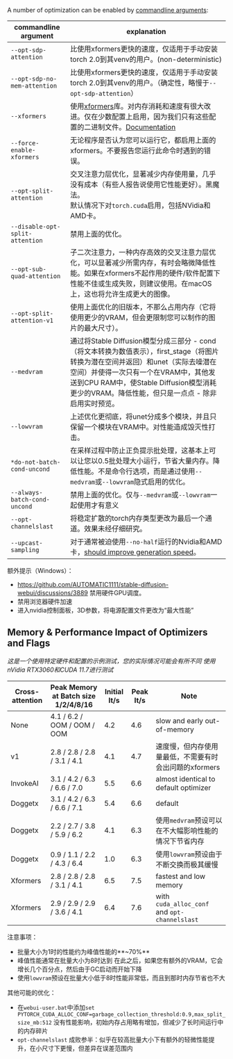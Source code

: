 A number of optimization can be enabled by [commandline arguments](Command-Line-Arguments-And-Settings):

| commandline argument           | explanation                                                                                                                                                                                                                                                                                                                                                                                                                          |
|--------------------------------|--------------------------------------------------------------------------------------------------------------------------------------------------------------------------------------------------------------------------------------------------------------------------------------------------------------------------------------------------------------------------------------------------------------------------------------|
| `--opt-sdp-attention` | 比使用xformers更快的速度，仅适用于手动安装torch 2.0到其venv的用户。(non-deterministic)
| `--opt-sdp-no-mem-attention` | 比使用xformers更快的速度，仅适用于手动安装torch 2.0到其venv的用户。（确定性，略慢于`--opt-sdp-attention`）
| `--xformers` | 使用[xformers](https://github.com/facebookresearch/xformers)库。对内存消耗和速度有很大改进。仅在少数配置上启用，因为我们只有这些配置的二进制文件。[Documentation](https://github.com/AUTOMATIC1111/stable-diffusion-webui/wiki/Xformers) |
| `--force-enable-xformers` | 无论程序是否认为您可以运行它，都启用上面的xformers。不要报告您运行此命令时遇到的错误。 |
| `--opt-split-attention` | 交叉注意力层优化，显著减少内存使用量，几乎没有成本（有些人报告说使用它性能更好）。黑魔法。<br/>默认情况下对`torch.cuda`启用，包括NVidia和AMD卡。 |
| `--disable-opt-split-attention` | 禁用上面的优化。 |
| `--opt-sub-quad-attention` | 子二次注意力，一种内存高效的交叉注意力层优化，可以显著减少所需内存，有时会略微降低性能。如果在xformers不起作用的硬件/软件配置下性能不佳或生成失败，则建议使用。在macOS上，这也将允许生成更大的图像。 |
| `--opt-split-attention-v1` | 使用上面优化的旧版本，不那么占用内存（它将使用更少的VRAM，但会更限制您可以制作的图片的最大尺寸）。 |
| `--medvram` | 通过将Stable Diffusion模型分成三部分 - cond（将文本转换为数值表示），first_stage（将图片转换为潜在空间并返回）和unet（实际去噪潜在空间）并使得一次只有一个在VRAM中，其他发送到CPU RAM中，使Stable Diffusion模型消耗更少的VRAM。降低性能，但只是一点点 - 除非启用实时预览。 |
| `--lowvram` | 上述优化更彻底，将unet分成多个模块，并且只保留一个模块在VRAM中。对性能造成毁灭性打击。 |
| `*do-not-batch-cond-uncond` | 在采样过程中防止正负提示批处理，这基本上可以让您以0.5批处理大小运行，节省大量内存。降低性能。不是命令行选项，而是通过使用`--medvram`或`--lowvram`隐式启用的优化。 |
| `--always-batch-cond-uncond` | 禁用上面的优化。仅与`--medvram`或`--lowvram`一起使用才有意义 |
| `--opt-channelslast` | 将稳定扩散的torch内存类型更改为最后一个通道。效果未经仔细研究。 |
| `--upcast-sampling` | 对于通常被迫使用`--no-half`运行的Nvidia和AMD卡，[should improve generation speed](https://github.com/AUTOMATIC1111/stable-diffusion-webui/pull/8782)。


额外提示（Windows）：
- https://github.com/AUTOMATIC1111/stable-diffusion-webui/discussions/3889 禁用硬件GPU调度。
- 禁用浏览器硬件加速
- 进入nvidia控制面板，3D参数，将电源配置文件更改为“最大性能”

## Memory & Performance Impact of Optimizers and Flags

*这是一个使用特定硬件和配置的示例测试，您的实际情况可能会有所不同*
*使用nVidia RTX3060和CUDA 11.7进行测试*

| Cross-attention | Peak Memory at Batch size 1/2/4/8/16 | Initial It/s | Peak It/s | Note |
| --------------- | ------------------------------------ | -------- | --------- | ---- |
| None            | 4.1 / 6.2 / OOM / OOM / OOM | 4.2 | 4.6 | slow and early out-of-memory
| v1              | 2.8 / 2.8 / 2.8 / 3.1 / 4.1 | 4.1 | 4.7 | 速度慢，但内存使用量最低，不需要有时会出问题的xformers
| InvokeAI        | 3.1 / 4.2 / 6.3 / 6.6 / 7.0 | 5.5 | 6.6 | almost identical to default optimizer
| Doggetx         | 3.1 / 4.2 / 6.3 / 6.6 / 7.1 | 5.4 | 6.6 | default |
| Doggetx         | 2.2 / 2.7 / 3.8 / 5.9 / 6.2 | 4.1 | 6.3 | 使用`medvram`预设可以在不大幅影响性能的情况下节省内存
| Doggetx         | 0.9 / 1.1 / 2.2 / 4.3 / 6.4 | 1.0 | 6.3 | 使用`lowvram`预设由于不断交换而极其缓慢
| Xformers        | 2.8 / 2.8 / 2.8 / 3.1 / 4.1 | 6.5 | 7.5 | fastest and low memory
| Xformers        | 2.9 / 2.9 / 2.9 / 3.6 / 4.1 | 6.4 | 7.6 | with `cuda_alloc_conf` and `opt-channelslast`

注意事项：
- 批量大小为1时的性能约为峰值性能的**~70%**
- 峰值性能通常在批量大小为8时达到
  在此之后，如果您有额外的VRAM，它会增长几个百分点，然后由于GC启动而开始下降
- 使用`lowvram`预设在批量大小低于8时性能非常低，而且到那时内存节省也不大

其他可能的优化：
- 在`webui-user.bat`中添加`set PYTORCH_CUDA_ALLOC_CONF=garbage_collection_threshold:0.9,max_split_size_mb:512`
  没有性能影响，初始内存占用略有增加，但减少了长时间运行中的内存碎片
- `opt-channelslast`
  成败参半：似乎在较高批量大小下有额外的轻微性能提升，在小尺寸下更慢，但差异在误差范围内